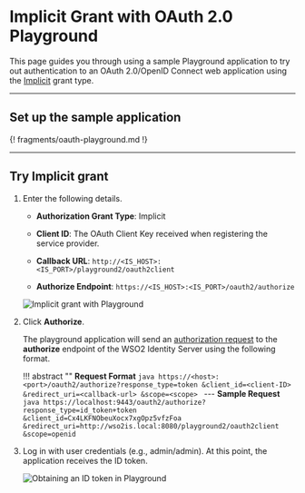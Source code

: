 # Implicit Grant with OAuth 2.0 Playground

This page guides you through using a sample Playground application to try out authentication to an OAuth 2.0/OpenID Connect web application using the [Implicit]({{base_path}}/references/concepts/authorization/implicit-grant/) grant type.

----

## Set up the sample application

{! fragments/oauth-playground.md !}

----

## Try Implicit grant 

1.  Enter the following details.

    - **Authorization Grant Type**: Implicit
    
    - **Client ID**: The OAuth Client Key received when registering the service provider.
    
    - **Callback URL**: `http://<IS_HOST>:<IS_PORT>/playground2/oauth2client`

	- **Authorize Endpoint**: `https://<IS_HOST>:<IS_PORT>/oauth2/authorize`
    
    ![Implicit grant with Playground]({{base_path}}/assets/img/samples/implicit-with-playground.png)
	
2. Click **Authorize**. 

	The playground application will send an
	[authorization request](https://tools.ietf.org/html/rfc6749#section-4.1.1)
	to the **authorize** endpoint of the WSO2 Identity Server using the
	following format.
	
	!!! abstract ""
		**Request Format**
		```java
		https://<host>:<port>/oauth2/authorize?response_type=token
		&client_id=<client-ID>
		&redirect_uri=<callback-url>
		&scope=<scope>
		```
		---
		**Sample Request**
		```java
		https://localhost:9443/oauth2/authorize?response_type=id_token+token
		&client_id=Cx4LKFNObeuXocx7xgOpz5vfzFoa
		&redirect_uri=http://wso2is.local:8080/playground2/oauth2client
		&scope=openid
		``` 

3. Log in with user credentials (e.g., admin/admin). At this point, the application receives the ID token. 

	<img name='implicit-id-token' src='{{base_path}}/assets/img/samples/implicit-id-token.png' class='img-zoomable' alt='Obtaining an ID token in Playground'/>
	


